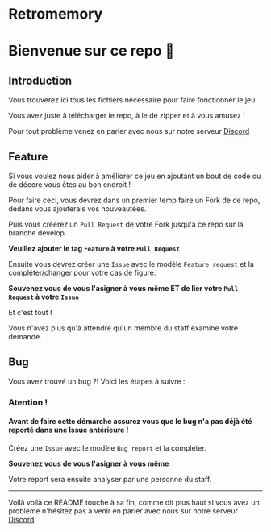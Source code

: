 # Retromemory

# Bienvenue sur ce repo 👋

## Introduction
Vous trouverez ici tous les fichiers nécessaire pour faire fonctionner le jeu

Vous avez juste à télécharger le repo, à le dé zipper et à vous amusez !

Pour tout problème venez en parler avec nous sur notre serveur [Discord](https://discord.gg/wdysGJqPBv)

## Feature
Si vous voulez nous aider à améliorer ce jeu en ajoutant un bout de code ou de décore vous êtes au bon endroit !

Pour faire ceci, vous devrez dans un premier temp faire un Fork de ce repo, dedans vous ajouterais vos nouveautées.

Puis vous créerez un `Pull Request` de votre Fork jusqu'à ce repo sur la branche develop.

**Veuillez ajouter le tag `Feature` à votre `Pull Request`**

Ensuite vous devrez créer une `Issue` avec le modèle `Feature request` et la compléter/changer pour votre cas de figure.

**Souvenez vous de vous l'asigner à vous même ET de lier votre `Pull Request` à votre `Issue`**

Et c'est tout !

Vous n'avez plus qu'à attendre qu'un membre du staff examine votre demande.

## Bug
Vous avez trouvé un bug ?! Voici les étapes à suivre :

### Atention !

#### Avant de faire cette démarche assurez vous que le bug n'a pas déjà été reporté dans une Issue antérieure !

Créez une `Issue` avec le modèle `Bug report` et la compléter.

**Souvenez vous de vous l'asigner à vous même**

Votre report sera ensuite analyser par une personne du staff.
<hr />

Voilà voilà ce README touche à sa fin, comme dit plus haut si vous avez un problème n'hésitez pas à venir en parler avec nous sur notre serveur [Discord](https://discord.gg/wdysGJqPBv)

